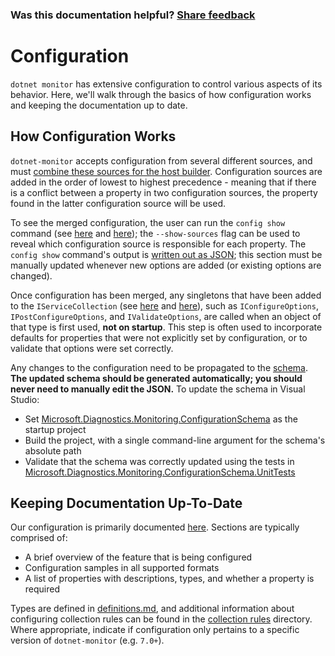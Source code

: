 ### Was this documentation helpful? [Share feedback](https://www.research.net/r/DGDQWXH?src=documentation%2FlearningPath%2Fconfiguration)

# Configuration

`dotnet monitor` has extensive configuration to control various aspects of its behavior. Here, we'll walk through the basics of how configuration works and keeping the documentation up to date.

## How Configuration Works

`dotnet-monitor` accepts configuration from several different sources, and must [combine these sources for the host builder](https://github.com/dotnet/dotnet-monitor/blob/963f5824e2e4cef8fb6a969a03abb7d26e7eec56/src/Tools/dotnet-monitor/HostBuilder/HostBuilderHelper.cs#L47). Configuration sources are added in the order of lowest to highest precedence - meaning that if there is a conflict between a property in two configuration sources, the property found in the latter configuration source will be used.

To see the merged configuration, the user can run the `config show` command (see [here](https://github.com/dotnet/dotnet-monitor/blob/963f5824e2e4cef8fb6a969a03abb7d26e7eec56/src/Tools/dotnet-monitor/Program.cs#L68) and [here](https://github.com/dotnet/dotnet-monitor/blob/963f5824e2e4cef8fb6a969a03abb7d26e7eec56/src/Tools/dotnet-monitor/Commands/ConfigShowCommandHandler.cs)); the `--show-sources` flag can be used to reveal which configuration source is responsible for each property. The `config show` command's output is [written out as JSON](https://github.com/dotnet/dotnet-monitor/blob/963f5824e2e4cef8fb6a969a03abb7d26e7eec56/src/Tools/dotnet-monitor/ConfigurationJsonWriter.cs); this section must be manually updated whenever new options are added (or existing options are changed).

Once configuration has been merged, any singletons that have been added to the `IServiceCollection` (see [here](https://github.com/dotnet/dotnet-monitor/blob/963f5824e2e4cef8fb6a969a03abb7d26e7eec56/src/Tools/dotnet-monitor/ServiceCollectionExtensions.cs) and [here](https://github.com/dotnet/dotnet-monitor/blob/963f5824e2e4cef8fb6a969a03abb7d26e7eec56/src/Tools/dotnet-monitor/Commands/CollectCommandHandler.cs#L85)), such as `IConfigureOptions`, `IPostConfigureOptions`, and `IValidateOptions`, are called when an object of that type is first used, **not on startup**. This step is often used to incorporate defaults for properties that were not explicitly set by configuration, or to validate that options were set correctly. 

Any changes to the configuration need to be propagated to the [schema](https://github.com/dotnet/dotnet-monitor/blob/963f5824e2e4cef8fb6a969a03abb7d26e7eec56/documentation/schema.json). **The updated schema should be generated automatically; you should never need to manually edit the JSON.** To update the schema in Visual Studio:
* Set [Microsoft.Diagnostics.Monitoring.ConfigurationSchema](https://github.com/dotnet/dotnet-monitor/tree/963f5824e2e4cef8fb6a969a03abb7d26e7eec56/src/Tests/Microsoft.Diagnostics.Monitoring.ConfigurationSchema) as the startup project
* Build the project, with a single command-line argument for the schema's absolute path
* Validate that the schema was correctly updated using the tests in [Microsoft.Diagnostics.Monitoring.ConfigurationSchema.UnitTests](https://github.com/dotnet/dotnet-monitor/tree/963f5824e2e4cef8fb6a969a03abb7d26e7eec56/src/Tests/Microsoft.Diagnostics.Monitoring.ConfigurationSchema.UnitTests)

## Keeping Documentation Up-To-Date

Our configuration is primarily documented [here](https://github.com/dotnet/dotnet-monitor/tree/963f5824e2e4cef8fb6a969a03abb7d26e7eec56/documentation/configuration). Sections are typically comprised of:
* A brief overview of the feature that is being configured
* Configuration samples in all supported formats
* A list of properties with descriptions, types, and whether a property is required

Types are defined in [definitions.md](https://github.com/dotnet/dotnet-monitor/blob/963f5824e2e4cef8fb6a969a03abb7d26e7eec56/documentation/api/definitions.md), and additional information about configuring collection rules can be found in the [collection rules](https://github.com/dotnet/dotnet-monitor/blob/963f5824e2e4cef8fb6a969a03abb7d26e7eec56/documentation/collectionrules) directory. Where appropriate, indicate if configuration only pertains to a specific version of `dotnet-monitor` (e.g. `7.0+`).
